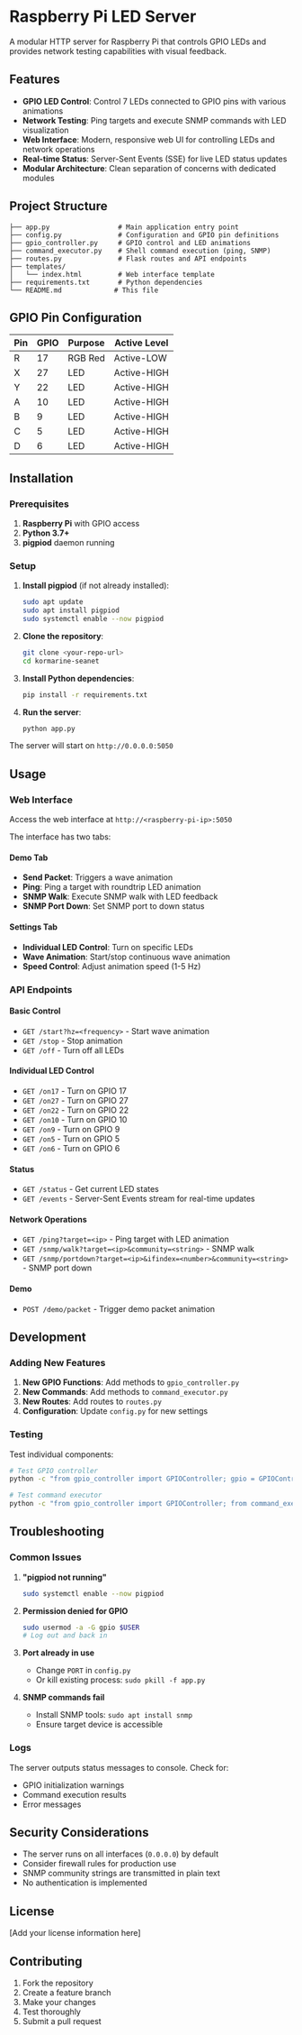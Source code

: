 # Raspberry Pi LED Server

A modular HTTP server for Raspberry Pi that controls GPIO LEDs and provides network testing capabilities with visual feedback.

## Features

- **GPIO LED Control**: Control 7 LEDs connected to GPIO pins with various animations
- **Network Testing**: Ping targets and execute SNMP commands with LED visualization
- **Web Interface**: Modern, responsive web UI for controlling LEDs and network operations
- **Real-time Status**: Server-Sent Events (SSE) for live LED status updates
- **Modular Architecture**: Clean separation of concerns with dedicated modules

## Project Structure

```
├── app.py                 # Main application entry point
├── config.py              # Configuration and GPIO pin definitions
├── gpio_controller.py     # GPIO control and LED animations
├── command_executor.py    # Shell command execution (ping, SNMP)
├── routes.py              # Flask routes and API endpoints
├── templates/
│   └── index.html         # Web interface template
├── requirements.txt       # Python dependencies
└── README.md             # This file
```

## GPIO Pin Configuration

| Pin | GPIO | Purpose | Active Level |
|-----|------|---------|--------------|
| R   | 17   | RGB Red | Active-LOW   |
| X   | 27   | LED     | Active-HIGH  |
| Y   | 22   | LED     | Active-HIGH  |
| A   | 10   | LED     | Active-HIGH  |
| B   | 9    | LED     | Active-HIGH  |
| C   | 5    | LED     | Active-HIGH  |
| D   | 6    | LED     | Active-HIGH  |

## Installation

### Prerequisites

1. **Raspberry Pi** with GPIO access
2. **Python 3.7+**
3. **pigpiod** daemon running

### Setup

1. **Install pigpiod** (if not already installed):
   ```bash
   sudo apt update
   sudo apt install pigpiod
   sudo systemctl enable --now pigpiod
   ```

2. **Clone the repository**:
   ```bash
   git clone <your-repo-url>
   cd kormarine-seanet
   ```

3. **Install Python dependencies**:
   ```bash
   pip install -r requirements.txt
   ```

4. **Run the server**:
   ```bash
   python app.py
   ```

The server will start on `http://0.0.0.0:5050`

## Usage

### Web Interface

Access the web interface at `http://<raspberry-pi-ip>:5050`

The interface has two tabs:

#### Demo Tab
- **Send Packet**: Triggers a wave animation
- **Ping**: Ping a target with roundtrip LED animation
- **SNMP Walk**: Execute SNMP walk with LED feedback
- **SNMP Port Down**: Set SNMP port to down status

#### Settings Tab
- **Individual LED Control**: Turn on specific LEDs
- **Wave Animation**: Start/stop continuous wave animation
- **Speed Control**: Adjust animation speed (1-5 Hz)

### API Endpoints

#### Basic Control
- `GET /start?hz=<frequency>` - Start wave animation
- `GET /stop` - Stop animation
- `GET /off` - Turn off all LEDs

#### Individual LED Control
- `GET /on17` - Turn on GPIO 17
- `GET /on27` - Turn on GPIO 27
- `GET /on22` - Turn on GPIO 22
- `GET /on10` - Turn on GPIO 10
- `GET /on9` - Turn on GPIO 9
- `GET /on5` - Turn on GPIO 5
- `GET /on6` - Turn on GPIO 6

#### Status
- `GET /status` - Get current LED states
- `GET /events` - Server-Sent Events stream for real-time updates

#### Network Operations
- `GET /ping?target=<ip>` - Ping target with LED animation
- `GET /snmp/walk?target=<ip>&community=<string>` - SNMP walk
- `GET /snmp/portdown?target=<ip>&ifindex=<number>&community=<string>` - SNMP port down

#### Demo
- `POST /demo/packet` - Trigger demo packet animation

## Development

### Adding New Features

1. **New GPIO Functions**: Add methods to `gpio_controller.py`
2. **New Commands**: Add methods to `command_executor.py`
3. **New Routes**: Add routes to `routes.py`
4. **Configuration**: Update `config.py` for new settings

### Testing

Test individual components:

```bash
# Test GPIO controller
python -c "from gpio_controller import GPIOController; gpio = GPIOController(); gpio.wave_once()"

# Test command executor
python -c "from gpio_controller import GPIOController; from command_executor import CommandExecutor; cmd = CommandExecutor(GPIOController()); print(cmd.ping_target('8.8.8.8'))"
```

## Troubleshooting

### Common Issues

1. **"pigpiod not running"**
   ```bash
   sudo systemctl enable --now pigpiod
   ```

2. **Permission denied for GPIO**
   ```bash
   sudo usermod -a -G gpio $USER
   # Log out and back in
   ```

3. **Port already in use**
   - Change `PORT` in `config.py`
   - Or kill existing process: `sudo pkill -f app.py`

4. **SNMP commands fail**
   - Install SNMP tools: `sudo apt install snmp`
   - Ensure target device is accessible

### Logs

The server outputs status messages to console. Check for:
- GPIO initialization warnings
- Command execution results
- Error messages

## Security Considerations

- The server runs on all interfaces (`0.0.0.0`) by default
- Consider firewall rules for production use
- SNMP community strings are transmitted in plain text
- No authentication is implemented

## License

[Add your license information here]

## Contributing

1. Fork the repository
2. Create a feature branch
3. Make your changes
4. Test thoroughly
5. Submit a pull request
